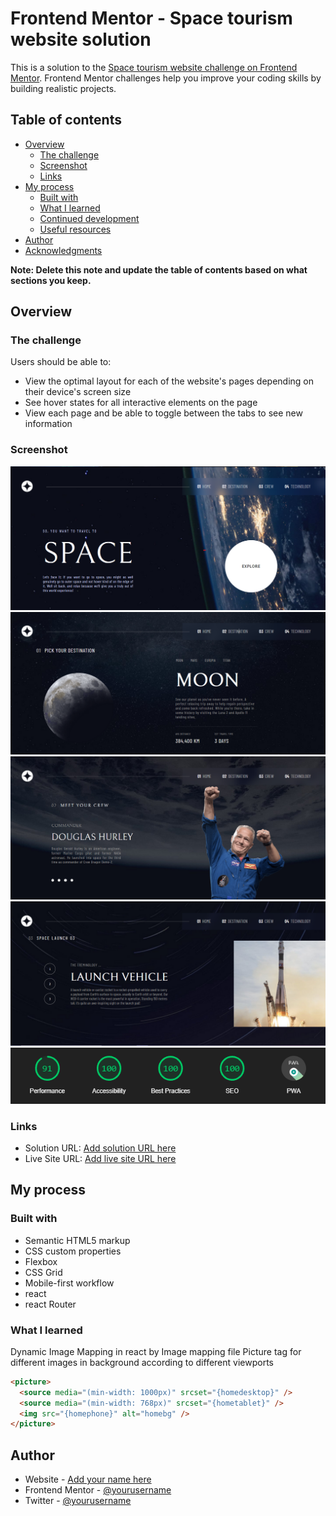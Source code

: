 # Frontend Mentor - Space tourism website solution

This is a solution to the [Space tourism website challenge on Frontend Mentor](https://www.frontendmentor.io/challenges/space-tourism-multipage-website-gRWj1URZ3). Frontend Mentor challenges help you improve your coding skills by building realistic projects.

## Table of contents

- [Overview](#overview)
  - [The challenge](#the-challenge)
  - [Screenshot](#screenshot)
  - [Links](#links)
- [My process](#my-process)
  - [Built with](#built-with)
  - [What I learned](#what-i-learned)
  - [Continued development](#continued-development)
  - [Useful resources](#useful-resources)
- [Author](#author)
- [Acknowledgments](#acknowledgments)

**Note: Delete this note and update the table of contents based on what sections you keep.**

## Overview

### The challenge

Users should be able to:

- View the optimal layout for each of the website's pages depending on their device's screen size
- See hover states for all interactive elements on the page
- View each page and be able to toggle between the tabs to see new information

### Screenshot

![](./showcase/preview.png)
![](./showcase/preview1.png)
![](./showcase/preview2.png)
![](./showcase/preview3.png)
![](./showcase/lightHouseScore.png)

### Links

- Solution URL: [Add solution URL here](https://your-solution-url.com)
- Live Site URL: [Add live site URL here](https://spacevisit.netlify.app/technology)

## My process

### Built with

- Semantic HTML5 markup
- CSS custom properties
- Flexbox
- CSS Grid
- Mobile-first workflow
- react
- react Router

### What I learned

Dynamic Image Mapping in react by Image mapping file
Picture tag for different images in background according to different viewports

```html
<picture>
  <source media="(min-width: 1000px)" srcset="{homedesktop}" />
  <source media="(min-width: 768px)" srcset="{hometablet}" />
  <img src="{homephone}" alt="homebg" />
</picture>
```

## Author

- Website - [Add your name here](https://manishbishtportfolio.netlify.app/)
- Frontend Mentor - [@yourusername](https://www.frontendmentor.io/profile/ManishBisht777)
- Twitter - [@yourusername](https://twitter.com/manishbisht9711)
